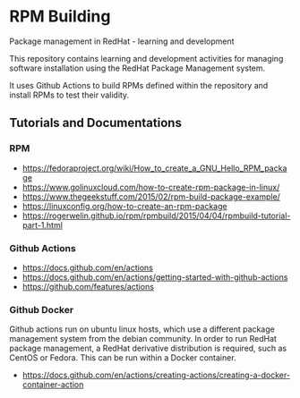 # RPM Building

Package management in RedHat - learning and development

This repository contains learning and development activities for managing software installation using the RedHat Package Management system.

It uses Github Actions to build RPMs defined within the repository and install RPMs to test their validity.

## Tutorials and Documentations

### RPM

* https://fedoraproject.org/wiki/How_to_create_a_GNU_Hello_RPM_package
* https://www.golinuxcloud.com/how-to-create-rpm-package-in-linux/
* https://www.thegeekstuff.com/2015/02/rpm-build-package-example/
* https://linuxconfig.org/how-to-create-an-rpm-package
* https://rogerwelin.github.io/rpm/rpmbuild/2015/04/04/rpmbuild-tutorial-part-1.html

### Github Actions

* https://docs.github.com/en/actions
* https://docs.github.com/en/actions/getting-started-with-github-actions
* https://github.com/features/actions

### Github Docker

Github actions run on ubuntu linux hosts, which use a different package management system from the debian community.
In order to run RedHat package management, a RedHat derivative distribution is required, such as CentOS or Fedora.
This can be run within a Docker container.

* https://docs.github.com/en/actions/creating-actions/creating-a-docker-container-action
